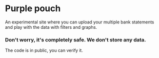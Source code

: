 # Purple pouch

An experimental site where you can upload your multiple bank statements and play with the data with filters and graphs.

### Don't worry, it's completely safe. We don't store any data.

The code is in public, you can verify it.